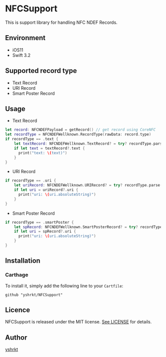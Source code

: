 # NFCSupport

This is support library for handling NFC NDEF Records.

## Environment

* iOS11
* Swift 3.2

## Supported record type

* Text Record
* URI Record
* Smart Poster Record

## Usage

* Text Record
```swift
let record: NFCNDEFPayload = getRecord() // get record using CoreNFC
let recordType = NFCNDEFWellknown.RecordType(rawData: record.type)
if recordType == .text {
    let textRecord: NFCNDEFWellknown.TextRecord? = try? recordType.parse(with: record.payload)
    if let text = textRecord?.text {
      print("text: \(text)")
    }
}
```
* URI Record
```swift
if recordType == .uri {
    let uriRecord: NFCNDEFWellknown.URIRecord? = try? recordType.parse(with: record.payload)
    if let uri = uriRecord?.uri {
      print("uri: \(uri.absoluteString)")
    }
}
```

* Smart Poster Record
```swift
if recordType == .smartPoster {
    let spRecord: NFCNDEFWellknown.SmartPosterRecord? = try? recordType.parse(with: record.payload)
    if let uri = spRecord?.uri {
      print("uri: \(uri.absoluteString)")
    }
}
```



## Installation

### Carthage

To install it, simply add the following line to your `Cartfile`:

```
github "yshrkt/NFCSupport"
```

## Licence

NFCSupport is released under the MIT license. [See LICENSE](https://github.com/yshrkt/NFCSupport/blob/master/LICENSE) for details.

## Author

[yshrkt](https://github.com/yshrkt)

